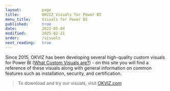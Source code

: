 ```yaml
---
layout:         page
title:          OKVIZ Visuals for Power BI
menu_title:     Visuals for Power BI 
published:      true
date:           2022-05-04
modified:       2025-02-21
order:          /visuals
next_reading:   true
---
```

Since 2015, OKVIZ has been developing several high-quality custom visuals for Power BI ([What Custom Visuals are?](get-started/custom-visuals.md)) - on this site you will find a reference of these visuals along with general information on common features such as installation, security, and certification.

> To download and try our visuals, visit [OKVIZ.com](https://okviz.com)